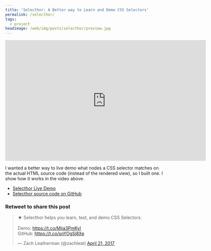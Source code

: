 ```yaml
---
title: 'Selecthor: A Better way to Learn and Demo CSS Selectors'
permalink: /selecthor/
tags:
  - project
headimage: /web/img/posts/selecthor/preview.jpg
---
```


<div class="fluid-width-video-wrapper"><iframe class="youtube-player" type="text/html" width="640" height="385" src="https://www.youtube.com/embed/CwZniQc0zg0/" frameborder="0" allowfullscreen></iframe></div>

I wanted a better way to live demo what nodes a CSS selector matches on the actual HTML source code (instead of the rendered view), so I built one. I show how it works in the video above.

* [Selecthor Live Demo](https://www.zachleat.com/selecthor/)
* [Selecthor source code on GitHub](https://github.com/zachleat/selecthor)

<div class="retweettoshare">
	<h3 class="retweettoshare_title">Retweet to share this post</h3>
	<div class="retweettoshare_widget">
		<blockquote class="twitter-tweet" data-conversation="none" data-cards="hidden" data-lang="en"><p lang="en" dir="ltr">★ Selecthor helps you learn, test, and demo CSS Selectors.<br><br>Demo: <a href="https://t.co/Miia3PmKyl">https://t.co/Miia3PmKyl</a><br>GitHub: <a href="https://t.co/snYOgSj8Xe">https://t.co/snYOgSj8Xe</a></p>&mdash; Zach Leatherman (@zachleat) <a href="https://twitter.com/zachleat/status/855413012760588292">April 21, 2017</a></blockquote>
	</div>
</div>
